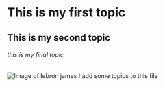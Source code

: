 # This is my first topic
## This is my second topic
###### this is my final topic

![Image of lebron james](https://media-cldnry.s-nbcnews.com/image/upload/t_fit-1000w,f_auto,q_auto:best/rockcms/2025-01/250104-LeBron-James-ch-0953-26ecee.jpg)
I add some topics to this file
